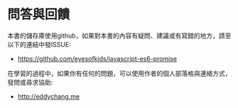 # 問答與回饋

本書的儲存庫使用github，如果對本書的內容有疑問、建議或有寫錯的地方，請至以下的連結中發ISSUE:

- https://github.com/eyesofkids/javascript-es6-promise

在學習的過程中，如果你有任何的問題，可以使用作者的個人部落格與連絡方式，發問或尋求協助:

- http://eddychang.me

